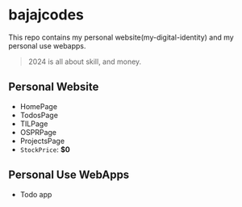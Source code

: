 # bajajcodes

This repo contains my personal website(my-digital-identity) and my personal use
webapps.

> 2024 is all about skill, and money. <br >

## Personal Website

- HomePage
- TodosPage
- TILPage
- OSPRPage
- ProjectsPage
- `StockPrice`: **$0**

## Personal Use WebApps

- Todo app
